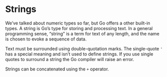 # Strings

We’ve talked about numeric types so far, but Go offers a other built-in types. A string is Go’s type for storing and processing text. In a general programming sense, “string” is a term for text of any length, and the name is chosen to evoke a sequence of data.

Text must be surrounded using double-quotation marks. The single-quote `'` has a special meaning and isn’t used to define strings. If you use single quotes to surround a string the Go compiler will raise an error.

Strings can be concatenated using the `+` operator.
